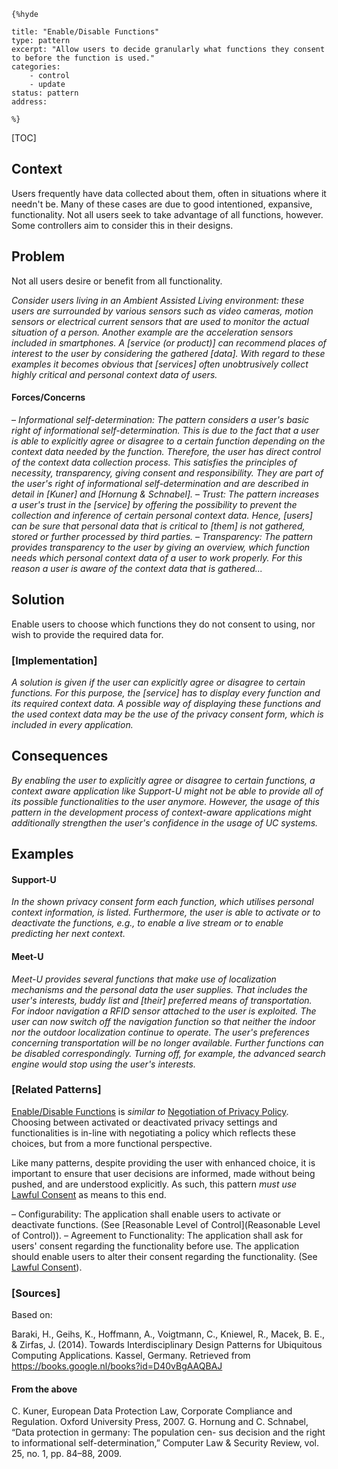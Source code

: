     {%hyde

    title: "Enable/Disable Functions"
    type: pattern
    excerpt: "Allow users to decide granularly what functions they consent to before the function is used."
    categories:
        - control
        - update
    status: pattern
    address:

    %}

[TOC]

<!--### [Also Known As]-->
<!-- All other names the pattern is known by.-->



## Context
<!-- The situations in which the pattern may apply.-->

Users frequently have data collected about them, often in situations where it needn't be. Many of these cases are due to good intentioned, expansive, functionality. Not all users seek to take advantage of all functions, however. Some controllers aim to consider this in their designs.

## Problem
<!-- The problem a pattern addresses, including a list of forces describing why a problem might be difficult to solve.-->

Not all users desire or benefit from all functionality.

_Consider users living in an Ambient Assisted Living environment: these users are surrounded by various sensors such as video cameras, motion sensors or electrical current sensors that are used to monitor the actual situation of a person. Another example are the acceleration sensors included in smartphones. A [service (or product)] can recommend places of interest to the user by considering the gathered [data]. With regard to these examples it becomes obvious that [services] often unobtrusively collect highly critical and personal context data of users._

#### Forces/Concerns
– _Informational self-determination: The pattern considers a user's basic right of informational self-determination. This is due to the fact that a user is able to explicitly agree or disagree to a certain function depending on the context data needed by the function. Therefore, the user has direct control of the context data collection process. This satisfies the principles of necessity, transparency, giving consent and responsibility. They are part of the user's right of informational self-determination and are described in detail in [Kuner] and [Hornung & Schnabel]._
– _Trust: The pattern increases a user's trust in the [service] by offering the possibility to prevent the collection and inference of certain personal context data. Hence, [users] can be sure that personal data that is critical to [them] is not gathered, stored or further processed by third parties._
– _Transparency: The pattern provides transparency to the user by giving an overview, which function needs which personal context data of a user to work properly. For this reason a user is aware of the context data that is gathered..._

## Solution
<!-- A concise description of how the pattern addresses the problem.-->

Enable users to choose which functions they do not consent to using, nor wish to provide the required data for.

<!--### [Structure]-->
<!--A detailed specification of the structural aspects of the pattern. A class diagram if applicable.-->



### [Implementation]
<!--Guidelines for implementing the pattern; code fragments; suggested PETS; policy fragments.-->

_A solution is given if the user can explicitly agree or disagree to certain functions. For this purpose, the [service] has to display every function and its required context data. A possible way of displaying these functions and the used context data may be the use of the privacy consent form, which is included in every application._

## Consequences
<!--The advantages (benefits) and disadvantages (liabilities) of applying the pattern.-->

_By enabling the user to explicitly agree or disagree to certain functions, a context aware application like Support-U might not be able to provide all of its possible functionalities to the user anymore. However, the usage of this pattern in the development process of context-aware applications might additionally strengthen the user's confidence in the usage of UC systems._

<!--### [Constraints]-->
<!-- limitations as a consequence of applying the pattern.-->


## Examples
<!--Motivational example to see how the pattern is applied.-->

#### Support-U
_In the shown privacy consent form each function, which utilises personal context information, is listed. Furthermore, the user is able to activate or to deactivate the functions, e.g., to enable a live stream or to enable predicting her next context._

#### Meet-U
_Meet-U provides several functions that make use of localization mechanisms and the personal data the user supplies. That includes the user's interests, buddy list and [their] preferred means of transportation. For indoor navigation a RFID sensor attached to the user is exploited. The user can now switch off the navigation function so that neither the indoor nor the outdoor localization continue to operate. The user's preferences concerning transportation will be no longer available. Further functions can be disabled correspondingly. Turning off, for example, the advanced search engine would stop using the user's interests._

<!--### [Known Uses]-->
<!-- Pointers to various applications of the pattern.-->



<!--## See Also-->
<!-- Any pointers to relevant information, not contained in the subfields below.-->



### [Related Patterns]
<!-- Supporting and conflicting patterns-->

[Enable/Disable Functions](Enable/Disable-Functions) is _similar to_ [Negotiation of Privacy Policy](Negotiation-of-Privacy-Policy). Choosing between activated or deactivated privacy settings and functionalities is in-line with negotiating a policy which reflects these choices, but from a more functional perspective.

Like many patterns, despite providing the user with enhanced choice, it is important to ensure that user decisions are informed, made without being pushed, and are understood explicitly. As such, this pattern _must use_ [Lawful Consent](Lawful-Consent) as means to this end.

– Configurability: The application shall enable users to activate or deactivate functions. (See [Reasonable Level of Control](Reasonable Level of Control)).
– Agreement to Functionality: The application shall ask for users' consent regarding the functionality before use. The application should enable users to alter their consent regarding the functionality. (See [Lawful Consent](Lawful-Consent)).

### [Sources]
<!-- References to the original source of the pattern.-->

Based on:

Baraki, H., Geihs, K., Hoffmann, A., Voigtmann, C., Kniewel, R., Macek, B. E., & Zirfas, J. (2014). Towards Interdisciplinary Design Patterns for Ubiquitous Computing Applications. Kassel, Germany. Retrieved from https://books.google.nl/books?id=D40vBgAAQBAJ

#### From the above
C. Kuner, European Data Protection Law, Corporate Compliance and Regulation. Oxford University Press, 2007.
G. Hornung and C. Schnabel, “Data protection in germany: The population cen- sus decision and the right to informational self-determination,” Computer Law & Security Review, vol. 25, no. 1, pp. 84–88, 2009.

<!--## General Comments-->
<!-- Separate discussion on the pattern.-->



<!--## Tags-->
<!-- User definable descriptors for additional correlation.-->




